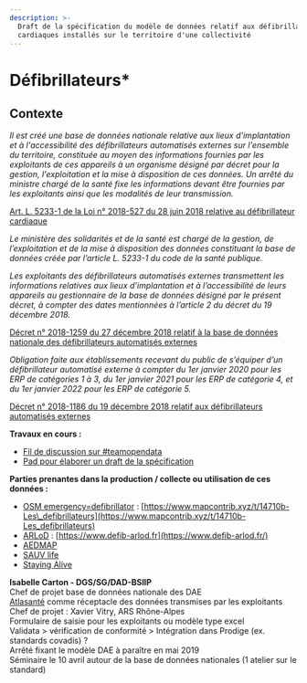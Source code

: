 ```yaml
---
description: >-
  Draft de la spécification du modèle de données relatif aux défibrillateurs
  cardiaques installés sur le territoire d'une collectivité
---
```


# Défibrillateurs\*

## Contexte

_Il est créé une base de données nationale relative aux lieux d'implantation et à l'accessibilité des défibrillateurs automatisés externes sur l'ensemble du territoire, constituée au moyen des informations fournies par les exploitants de ces appareils à un organisme désigné par décret pour la gestion, l'exploitation et la mise à disposition de ces données. Un arrêté du ministre chargé de la santé fixe les informations devant être fournies par les exploitants ainsi que les modalités de leur transmission._

[Art. L. 5233-1 de la Loi n° 2018-527 du 28 juin 2018 relative au défibrillateur cardiaque](https://www.legifrance.gouv.fr/jo_pdf.do?id=JORFTEXT000037116260)

_Le ministère des solidarités et de la santé est chargé de la gestion, de l’exploitation et de la mise à disposition des données constituant la base de données créée par l’article L. 5233-1 du code de la santé publique._

_Les exploitants des défibrillateurs automatisés externes transmettent les informations relatives aux lieux d’implantation et à l’accessibilité de leurs appareils au gestionnaire de la base de données désigné par le présent décret, à compter des dates mentionnées à l’article 2 du décret du 19 décembre 2018._

[Décret n° 2018-1259 du 27 décembre 2018 relatif à la base de données nationale des défibrillateurs automatisés externes](https://www.legifrance.gouv.fr/jo_pdf.do?id=JORFTEXT000037864893)

_Obligation faite aux établissements recevant du public de s’équiper d’un défibrillateur automatisé externe à compter du 1er janvier 2020 pour les ERP de catégories 1 à 3, du 1er janvier 2021 pour les ERP de catégorie 4, et du 1er janvier 2022 pour les ERP de catégorie 5._

[Décret n° 2018-1186 du 19 décembre 2018 relatif aux défibrillateurs automatisés externes](https://www.legifrance.gouv.fr/jo_pdf.do?id=JORFTEXT000037839290)

**Travaux en cours :**

* [Fil de discussion sur \#teamopendata](https://teamopendata.org/t/loi-defibrillateur-cardiaque/658/11)
* [Pad pour élaborer un draft de la spécification](https://annuel.framapad.org/p/spec-defibrillateurs)

**Parties prenantes dans la production / collecte ou utilisation de ces données :**

* [OSM emergency=defibrillator](https://wiki.openstreetmap.org/wiki/Tag:emergency=defibrillator) : [https://www.mapcontrib.xyz/t/14710b-Les\_defibrillateurs](https://www.mapcontrib.xyz/t/14710b-Les_defibrillateurs)
* [ARLoD](http://www.arlod.fr/) : [https://www.defib-arlod.fr](https://www.defib-arlod.fr/)
* [AEDMAP](https://aedmap.org/fr/)
* [SAUV life](https://sauvlife.fr/)
* [Staying Alive](https://www.stayingalive.org/)

**Isabelle Carton - DGS/SG/DAD-BSIIP**  
Chef de projet base de données nationale des DAE  
[Atlasanté](https://www.atlasante.fr) comme réceptacle des données transmises par les exploitants  
Chef de projet : Xavier Vitry, ARS Rhône-Alpes  
Formulaire de saisie pour les exploitants ou modèle type excel  
Validata &gt; vérification de conformité &gt; Intégration dans Prodige \(ex. standards covadis\) ?  
Arrêté fixant le modèle DAE à paraître en mai 2019  
Séminaire le 10 avril autour de la base de données nationales \(1 atelier sur le standard\)  
  




